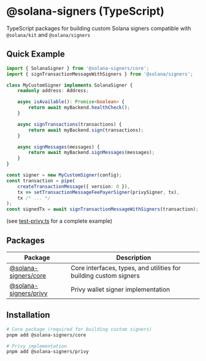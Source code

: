 # @solana-signers (TypeScript)

TypeScript packages for building custom Solana signers compatible with `@solana/kit` and `@solana/signers`

## Quick Example

```typescript
import { SolanaSigner } from '@solana-signers/core';
import { signTransactionMessageWithSigners } from '@solana/signers';

class MyCustomSigner implements SolanaSigner {
    readonly address: Address;

    async isAvailable(): Promise<boolean> {
        return await myBackend.healthCheck();
    }

    async signTransactions(transactions) {
        return await myBackend.sign(transactions);
    }

    async signMessages(messages) {
        return await myBackend.signMessages(messages);
    }
}

const signer = new MyCustomSigner(config);
const transaction = pipe(
    createTransactionMessage({ version: 0 }),
    tx => setTransactionMessageFeePayerSigner(privySigner, tx),
    tx /* ... */
);
const signedTx = await signTransactionMessageWithSigners(transaction);
```
(see [test-privy.ts](./scripts/test-privy.ts) for a complete example)

## Packages

| Package | Description |
|---------|-------------|
| [@solana-signers/core](./packages/core) | Core interfaces, types, and utilities for building custom signers |
| [@solana-signers/privy](./packages/privy) | Privy wallet signer implementation |

## Installation

```bash
# Core package (required for building custom signers)
pnpm add @solana-signers/core

# Privy implementation
pnpm add @solana-signers/privy
```
